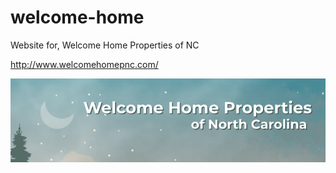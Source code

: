 # welcome-home
Website for, Welcome Home Properties of NC

http://www.welcomehomepnc.com/

![GitHub Logo](/client/src/images/welcome-readme-1.png)

